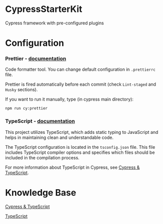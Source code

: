 # CypressStarterKit
Cypress framework with pre-configured plugins

# Configuration
### Prettier - [documentation](https://prettier.io/docs/en/options.html)
Code formatter tool. You can change default configuration in `.prettierrc` file.

Prettier is fired automatically before each commit (check `Lint-staged` and `Husky` sections).

If you want to run it manually, type (in cypress main directory):
 ```sh
 npm run cy:prettier
 ```
### TypeScript - [documentation](https://www.typescriptlang.org/)
This project utilizes TypeScript, which adds static typing to JavaScript and helps in maintaining clean and understandable code.

The TypeScript configuration is located in the `tsconfig.json` file. This file includes TypeScript compiler options and specifies which files should be included in the compilation process.

For more information about TypeScript in Cypress, see [Cypress & TypeScript](https://docs.cypress.io/guides/tooling/typescript-support#Install-TypeScript).

# Knowledge Base

[Cypress & TypeScript](https://docs.cypress.io/guides/tooling/typescript-support#Install-TypeScript)

[TypeScript](https://www.typescriptlang.org/)